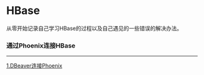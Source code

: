 # HBase

从零开始记录自己学习HBase的过程以及自己遇见的一些错误的解决办法。

### 通过Phoenix连接HBase

---

[1.DBeaver连接Phoenix](1.DBeaver连接Phoenix.md)